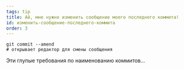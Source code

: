```yaml
---
tags: tip
title: Ай, мне нужно изменить сообщение моего последнего коммита!
id: изменить-сообщение-последнего-коммита
order: 3
---
```

```git
git commit --amend
# открывает редактор для смены сообщения
```

Эти глупые требования по наименованию коммитов...